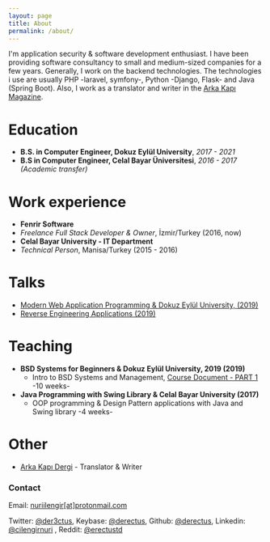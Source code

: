 ```yaml
---
layout: page
title: About
permalink: /about/
---
```


I'm application security & software development enthusiast. I have been providing software consultancy to small and medium-sized companies for a few years.
Generally, I work on the backend technologies. The technologies i use are usually PHP -laravel, symfony-, Python -Django, Flask- and Java (Spring Boot).
Also, I work as a translator and writer in the [Arka Kapı Magazine](https://arkakapidergi.com/).


#  Education    
 - **B.S. in Computer Engineer, Dokuz Eylül University**, *2017 - 2021*
 - **B.S in  Computer Engineer, Celal Bayar Üniversitesi**, *2016 - 2017 (Academic transfer)*  

# Work experience    
 - **Fenrir Software**    
 - *Freelance Full Stack Developer & Owner*, İzmir/Turkey (2016, now)    
 - **Celal Bayar University - IT Department**    
 - *Technical Person*, Manisa/Turkey (2015 - 2016)    
   
# Talks  
 - [Modern Web Application Programming & Dokuz Eylül University, (2019)](/static/docs/modern-web-application-programming_nuri-cilengir_2019.pdf)
 - [Reverse Engineering Applications (2019)](/static/docs/re-applications_nuri-cilengir_2019.pdf)
  
# Teaching
 - **BSD Systems for Beginners & Dokuz Eylül University, 2019 (2019)**
	 - Intro to BSD Systems and Management, [Course Document - PART 1](/static/docs/sistem-yönetimi-eğitimi-ders-dökümanı-PART_1.pdf)  -10 weeks-
 - **Java Programming with Swing Library & Celal Bayar University (2017)**
	 - OOP programming & Design Pattern applications with Java and Swing library -4 weeks-

# Other
  - [Arka Kapı Dergi](https://arkakapidergi.com/) - Translator & Writer

### Contact
Email: [nuriilengir[at]protonmail.com](mailto:nuriilengir@protonmail.com)  

Twitter: [@der3ctus](https://twitter.com/der3ctus), Keybase: [@derectus](https://keybase.io/derectus), Github: [@derectus](https://github.com/derectus), Linkedin: [@cilengirnuri](https://www.linkedin.com/in/cilengirnuri/) , Reddit: [@erectustd](https://www.reddit.com/user/erectustd)